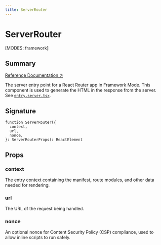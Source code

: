 ```yaml
---
title: ServerRouter
---
```


# ServerRouter

<!--
⚠️ ⚠️ IMPORTANT ⚠️ ⚠️ 

Thank you for helping improve our documentation!

This file is auto-generated from the JSDoc comments in the source
code, so please edit the JSDoc comments in the file below and this
file will be re-generated once those changes are merged.

https://github.com/remix-run/react-router/blob/main/packages/react-router/lib/dom/ssr/server.tsx
-->

[MODES: framework]

## Summary

[Reference Documentation ↗](https://api.reactrouter.com/v7/functions/react_router.ServerRouter.html)

The server entry point for a React Router app in Framework Mode. This component
is used to generate the HTML in the response from the server.
See [`entry.server.tsx`](../framework-conventions/entry.server.tsx).

## Signature

```tsx
function ServerRouter({
  context,
  url,
  nonce,
}: ServerRouterProps): ReactElement
```

## Props

### context

The entry context containing the manifest, route modules, and other data needed for rendering.

### url

The URL of the request being handled.

### nonce

An optional nonce for Content Security Policy (CSP) compliance, used to allow inline scripts to run safely.

